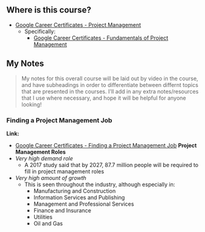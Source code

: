 ## Where is this course?
- [Google Career Certificates - Project Management](https://www.youtube.com/c/GoogleCareerCertificates/playlists)
	- Specifically:
		- [Google Career Certificates - Fundamentals of Project Management](https://www.youtube.com/watch?v=y7LDaaFeNn4&list=PLTZYG7bZ1u6puLWxUtqAjZkIB4dB_JFzk)

## My Notes
> My notes for this overall course will be laid out by video in the course, and have subheadings in order to differentiate between differnt topics that are presented in the courses. I'll add in any extra notes/resources that I use where necessary, and hope it will be helpful for anyone looking!

### Finding a Project Management Job
**Link:**
- [Google Career Certificates - Finding a Project Management Job](https://youtu.be/y7LDaaFeNn4)
**Project Management Roles**
- *Very high demand role*
	- A 2017 study said that by 2027, 87.7 million people will be required to fill in project management roles
- *Very high amount of growth*
	- This is seen throughout the industry, although especially in:
		- Manufacturing and Construction
		- Information Services and Publishing
		- Management and Professional Services
		- Finance and Insurance
		- Utilities
		- Oil and Gas
